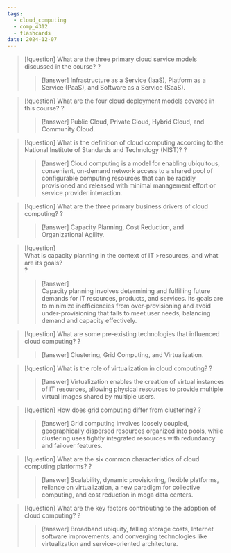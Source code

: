 ```yaml
---
tags:
  - cloud_computing
  - comp_4312
  - flashcards
date: 2024-12-07
---
```



>[!question] 
>What are the three primary cloud service models discussed in the course? 
?
>>[!answer] Infrastructure as a Service (IaaS), Platform as a Service (PaaS), and Software as a Service (SaaS).

>[!question]
>What are the four cloud deployment models covered in this course?
?
>>[!answer]
>>Public Cloud, Private Cloud, Hybrid Cloud, and Community Cloud.


>[!question]
What is the definition of cloud computing according to the National Institute of Standards and Technology (NIST)?
?
>>[!answer]
>>Cloud computing is a model for enabling ubiquitous, convenient, on-demand network access to a shared pool of configurable computing resources that can be rapidly provisioned and released with minimal management effort or service provider interaction.

>[!question]
What are the three primary business drivers of cloud computing?
?
>>[!answer]
>>Capacity Planning, Cost Reduction, and Organizational Agility.

>[!question]  
>What is capacity planning in the context of IT >resources, and what are its goals?  
?
>>[!answer]  
>>Capacity planning involves determining and fulfilling future demands for IT resources, products, and services. Its goals are to minimize inefficiencies from over-provisioning and avoid under-provisioning that fails to meet user needs, balancing demand and capacity effectively.

>[!question]
What are some pre-existing technologies that influenced cloud computing?
?
>>[!answer]
>>Clustering, Grid Computing, and Virtualization.

>[!question]
What is the role of virtualization in cloud computing?
?
>>[!answer]
>>Virtualization enables the creation of virtual instances of IT resources, allowing physical resources to provide multiple virtual images shared by multiple users.

>[!question]
How does grid computing differ from clustering?
?
>>[!answer]
>>Grid computing involves loosely coupled, geographically dispersed resources organized into pools, while clustering uses tightly integrated resources with redundancy and failover features.

>[!question]
What are the six common characteristics of cloud computing platforms?
?
>>[!answer]
>>Scalability, dynamic provisioning, flexible platforms, reliance on virtualization, a new paradigm for collective computing, and cost reduction in mega data centers.

>[!question]
What are the key factors contributing to the adoption of cloud computing?
?
>>[!answer]
>>Broadband ubiquity, falling storage costs, Internet software improvements, and converging technologies like virtualization and service-oriented architecture.


